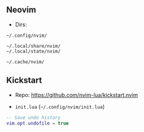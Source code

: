 ## Neovim

- Dirs:

```
~/.config/nvim/

~/.local/share/nvim/
~/.local/state/nvim/

~/.cache/nvim/
```

## Kickstart

- Repo: https://github.com/nvim-lua/kickstart.nvim

- `init.lua` (`~/.config/nvim/init.lua`)

```lua
-- Save undo history
vim.opt.undofile = true
```
